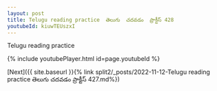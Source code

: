 ```yaml
---
layout: post
title: Telugu reading practice  తెలుగు  చదవడం  ప్రాక్టీస్ 428
youtubeId: kiuwTEUszxI
---
```

 
 
Telugu reading practice
 
 
 
 
 


{% include youtubePlayer.html id=page.youtubeId %}
 
[Next]({{ site.baseurl }}{% link  split2/_posts/2022-11-12-Telugu reading practice  తెలుగు  చదవడం  ప్రాక్టీస్ 427.md%})
 
